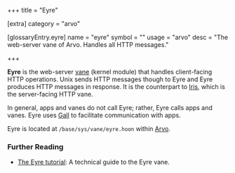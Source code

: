 +++
title = "Eyre"

[extra]
category = "arvo"

[glossaryEntry.eyre]
name = "eyre"
symbol = ""
usage = "arvo"
desc = "The web-server vane of Arvo. Handles all HTTP messages."

+++

**Eyre** is the web-server [vane](/glossary/vane) (kernel module) that
handles client-facing HTTP operations. Unix sends HTTP messages though to Eyre
and Eyre produces HTTP messages in response. It is the counterpart to
[Iris](/glossary/iris), which is the server-facing HTTP vane.

In general, apps and vanes do not call Eyre; rather, Eyre calls apps and vanes.
Eyre uses [Gall](/glossary/gall) to facilitate communication with
apps.

Eyre is located at `/base/sys/vane/eyre.hoon` within
[Arvo](/glossary/arvo).

### Further Reading

- [The Eyre tutorial](/system/kernel/eyre): A technical guide to the Eyre vane.
